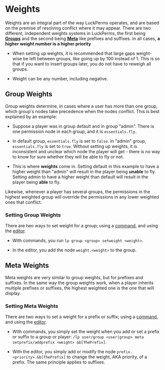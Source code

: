 # Weights
Weights are an integral part of the way LuckPerms operates, and are based on the premise of resolving conflict where it may appear. There are two different, independent weights systems in LuckPerms, the first being [**Groups**](#group-weights) and the second being [**Meta**](#meta-weights) like prefixes and suffixes. In all cases,  **a higher weight number is a higher priority** 

- When setting up weights, it is recommended that large gaps weight-wise be left between groups, like going up by 100 instead of 1. This is so that if you want to insert groups later, you do not have to reweigh all groups.

- Weight can be any number, including negative.


## Group Weights
Group weights determine, in cases where a user has more than one group, which group's nodes take precedence when the nodes conflict. This is best explained by an example:

 - Suppose a player was in group default and in group "admin". There is one permission node in each group, and it is `essentials.fly`.

- In default group, `essentials.fly` is set to `false`. In "admin" group, `essentials.fly` is set to `true`. Without setting up weights, it is inconsistent and unclear which node the player will get - there is no way to know for sure whether they will be able to fly or not.

- This is where __weights__ come in. Setting default in this example to have a higher weight than "admin" will result in the player being **unable** to fly. Setting admin to have a higher weight than default will result in the player being **able** to fly.

Likewise, whenever a player has several groups, the permissions in the highest weighted group will override the permissions in any lower weighted ones that conflict. 

### Setting Group Weights
There are two ways to set weight for a group; using a [command]([https://github.com/lucko/LuckPerms/wiki/Command-Usage:-Group#lp-group-group-setweight-weight](https://github.com/lucko/LuckPerms/wiki/Command-Usage:-Group#lp-group-group-setweight-weight)), and using the [editor]([https://github.com/lucko/LuckPerms/wiki/Web-Editor#luckperms-nodes](https://github.com/lucko/LuckPerms/wiki/Web-Editor#luckperms-nodes)).

- With commands, you run `lp group <group> setweight <weight>`.

- In the editor, you add the node `weight.<weight>` to the group.


## Meta Weights

Meta weights are very similar to group weights, but for prefixes and suffixes. In the same way the group weights work, when a player inherits multiple prefixes or suffixes, the highest weighted one is the one that will display.

### Setting Meta Weights
There are two ways to set a weight for a prefix or suffix; using a [command]([https://github.com/lucko/LuckPerms/wiki/Command-Usage:-Meta#index](https://github.com/lucko/LuckPerms/wiki/Command-Usage:-Meta#index)), and using the [editor]([https://github.com/lucko/LuckPerms/wiki/Web-Editor#luckperms-nodes](https://github.com/lucko/LuckPerms/wiki/Web-Editor#luckperms-nodes)).

- With commands, you simply set the weight when you add or set a prefix or suffix to a group or player: `/lp user/group <user|group> meta setprefix/addprefix <weight> &b[ThePrefix]`. 

- With the editor, you simply add or modify the node `prefix.<priority>.&b[ThePrefix]` to change the weight, AKA priority, of a prefix. The same principle applies to suffixes.
